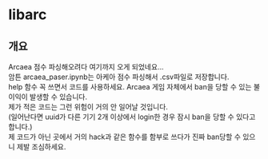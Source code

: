 # libarc
## 개요
Arcaea 점수 파싱해오려다 여기까지 오게 되었네요...<br>
암튼 arcaea_paser.ipynb는 아케아 점수 파싱해서 .csv파일로 저장합니다.<br>
help 함수 꼭 쓰면서 코드를 사용하세요. Arcaea 게임 자체에서 ban을 당할 수 있는 불이익이 발생할 수 있습니다.<br>
제가 적은 코드는 그런 위험이 거의 안 일어날 것입니다.<br>
(일어난다면 uuid가 다른 기기 2개 이상에서 login한 경우 잠시 ban을 당할 수 있다고 합니다.)<br>
제 코드가 아닌 곳에서 거의 hack과 같은 함수를 함부로 쓰다가 진짜 ban당할 수 있으니 제발 조심하세요.<br>
